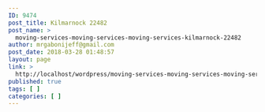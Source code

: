 ```yaml
---
ID: 9474
post_title: Kilmarnock 22482
post_name: >
  moving-services-moving-services-moving-services-kilmarnock-22482
author: mrgabonijeff@gmail.com
post_date: 2018-03-28 01:48:57
layout: page
link: >
  http://localhost/wordpress/moving-services-moving-services-moving-services-kilmarnock-22482/
published: true
tags: [ ]
categories: [ ]
---
```

